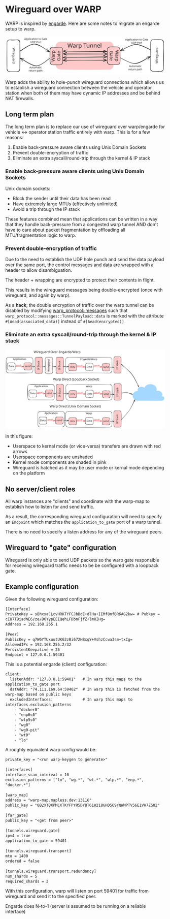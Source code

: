 # Wireguard over WARP

WARP is inspired by [engarde](https://github.com/porech/engarde/). Here are some notes to migrate an engarde
setup to warp.

![alt text](wireguard-over-warp.svg "Figure 1. Wireguard Over Warp")

Warp adds the ability to hole-punch wireguard connections which allows us to establish a wireguard connection between
the vehicle and operator station when both of them may have dynamic IP addresses and be behind NAT firewalls.

## Long term plan

The long term plan is to replace our use of wireguard over warp/engarde for vehicle <-> operator station traffic
entirely with warp. This is for a few reasons:

1. Enable back-pressure aware clients using Unix Domain Sockets
2. Prevent double-encryption of traffic
3. Eliminate an extra syscall/round-trip through the kernel & IP stack

### Enable back-pressure aware clients using Unix Domain Sockets

Unix domain sockets:

- Block the sender until their data has been read
- Have extremely large MTUs (effectively unlimited)
- Avoid a trip through the IP stack

These features combined mean that applications can be written in a way that they handle back-pressure from a congested
warp tunnel AND don't have to care about packet fragmentation by offloading all MTU/fragmentation logic to warp.

### Prevent double-encryption of traffic

Due to the need to establish the UDP hole punch and send the data payload over the same port, the control messages and
data are wrapped with a header to allow disambiguation.

The header + wrapping are encrypted to protect their contents in flight.

This results in the wireguard messages being double-encrypted (once with wireguard, and again by warp).

As a **hack**; the double encryption of traffic over the warp tunnel can be disabled by modifying
[warp_protocol::messages](../warp-protocol/src/messages.rs) such that `warp_protocol::messages::TunnelPayload::data` is
marked with the attribute `#[Aead(associated_data)]` instead of `#[Aead(encrypted)]`

### Eliminate an extra syscall/round-trip through the kernel & IP stack

![alt text](warp-direct-reason.svg "Figure 2. Comparison of Warp IPC options")

In this figure:
 - Userspace to kernal mode (or vice-versa) transfers are drawn with red arrows
 - Userspace components are unshaded
 - Kernel mode components are shaded in pink
 - Wireguard is hatched as it may be user mode or kernal mode depending on the platform

## No server/client roles

All warp instances are "clients" and coordinate with the warp-map to establish how to listen for and send traffic.

As a result, the corresponding wireguard configuration will need to specify an `Endpoint` which matches the
`application_to_gate` port of a warp tunnel.

There is no need to specify a listen address for any of the wireguard peers.

## Wireguard to "gate" configuration

Wireguard is only able to send UDP packets so the warp gate responsible for receiving wireguard traffic needs to be
be configured with a loopback gate.

## Example configuration

Given the following wireguard configuration:

```
[Interface]
PrivateKey = sBhxxaCLcvHRKTYFCJbDdE+dlHa+IEMf8nfBRKAG2kw= # Pubkey = cIU7TBiadNE6/ze/B6YypEEIQehLFDbnFjfZ+lm8IHg=
Address = 192.168.255.1

[Peer]
PublicKey = q7W6YTUxuutUKG2zBi672H8xqY+VshzCcwa3sm+txCg=
AllowedIPs = 192.168.255.2/32
PersistentKeepalive = 25
Endpoint = 127.0.0.1:59401
```

This is a potential engarde (client) configuration:

```
client:
  listenAddr: "127.0.0.1:59401"   # In warp this maps to the application_to_gate port
  dstAddr: "74.111.169.64:59402"  # In warp this is fetched from the warp-map based on public keys
  excludedInterfaces:             # In warp this maps to interfaces.exclusion_patterns
    - "docker0"
    - "enp6s0"
    - "wlp5s0"
    - "wg0"
    - "wg0-pit"
    - "wt0"
    - "lo"
```

A roughly equivalent warp config would be:

```
private_key = "<run warp-keygen to generate>"

[interfaces]
interface_scan_interval = 10
exclusion_patterns = ["lo", "wg.*", "wt.*", "wlp.*", "enp.*", "docker.*"]

[warp_map]
address = "warp-map.mapless.dev:13116"
public_key = "0B2XTQXPMCXTKYFPYR5DY8T61W2186HD569YQWMPTV56E1VH7ZS82"

[far_gate]
public_key = "<get from peer>"

[tunnels.wireguard.gate]
ipv4 = true
application_to_gate = 59401

[tunnels.wireguard.transport]
mtu = 1400
ordered = false

[tunnels.wireguard.transport.redundancy]
num_shards = 5
required_shards = 3
```

With this configuration, warp will listen on port 59401 for traffic from wireguard and send it to the specified peer.

Engarde does N-to-1 (server is assumed to be running on a reliable interface)
